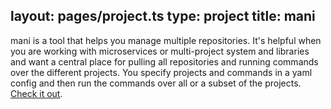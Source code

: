 layout: pages/project.ts
type: project
title: mani
---

mani is a tool that helps you manage multiple repositories. It's helpful when you are working with microservices or multi-project system and libraries and want a central place for pulling all repositories and running commands over the different projects. You specify projects and commands in a yaml config and then run the commands over all or a subset of the projects. [Check it out](https://github.com/samiralajmovic/mani).
